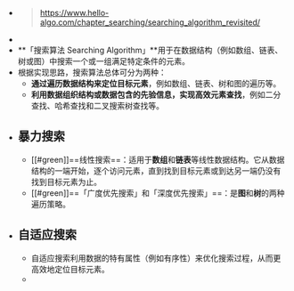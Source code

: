 - > https://www.hello-algo.com/chapter_searching/searching_algorithm_revisited/
-
- **「搜索算法 Searching Algorithm」**用于在数据结构（例如数组、链表、树或图）中搜索一个或一组满足特定条件的元素。
- 根据实现思路，搜索算法总体可分为两种：
	- **通过遍历数据结构来定位目标元素**，例如数组、链表、树和图的遍历等。
	- **利用数据组织结构或数据包含的先验信息，实现高效元素查找**，例如二分查找、哈希查找和二叉搜索树查找等。
- ## 暴力搜索
	- [[#green]]==线性搜索==：适用于**数组**和**链表**等线性数据结构。它从数据结构的一端开始，逐个访问元素，直到找到目标元素或到达另一端仍没有找到目标元素为止。
	- [[#green]]==「广度优先搜索」和「深度优先搜索」==：是**图**和**树**的两种遍历策略。
- ## 自适应搜索
	- 自适应搜索利用数据的特有属性（例如有序性）来优化搜索过程，从而更高效地定位目标元素。
	-